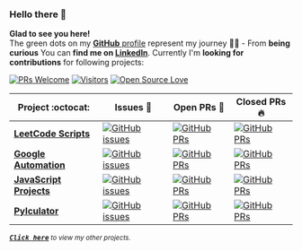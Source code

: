 ### Hello there 👋

**Glad to see you here!** <br> The green dots on my [**GitHub** profile](https://github.com/SebastianLezama?tab=repositories) represent my journey :running_man: - From **being curious** You can **find me on [LinkedIn](https://www.linkedin.com/in/vinitshahdeo/)**. Currently I'm **looking for contributions** for following projects:

[![PRs Welcome](https://img.shields.io/badge/PRs-welcome-brightgreen.svg?style=flat&logo=github)](https://github.com/SebastianLezama) [![Visitors](https://visitor-badge.glitch.me/badge?page_id=SebastianLezama.visitor-badge)](https://github.com/SebastianLezama) [![Open Source Love](https://badges.frapsoft.com/os/v2/open-source.svg?v=103)](https://github.com/SebastianLezama)

| Project :octocat:                                                          | Issues :bug:                                                                                                                                                                         | Open PRs :bell:                                                                                                                                                         | Closed PRs :fire:                                                                                                                                                                                                   |
| -------------------------------------------------------------------------- | ------------------------------------------------------------------------------------------------------------------------------------------------------------------------------------ | ----------------------------------------------------------------------------------------------------------------------------------------------------------------------- | ------------------------------------------------------------------------------------------------------------------------------------------------------------------------------------------------------------------- |
| [**LeetCode Scripts**](https://github.com/SebastianLezama/Scripts)         | [![GitHub issues](https://img.shields.io/github/issues/SebastianLezama/Scripts?color=green&logo=github&style=flat)](https://github.com/SebastianLezama/Scripts/issues)               | [![GitHub PRs](https://img.shields.io/github/issues-pr/SebastianLezama/Scripts?style=flat&logo=github)](https://github.com/SebastianLezama/Scripts/pulls)               | [![GitHub PRs](https://img.shields.io/github/issues-pr-closed/SebastianLezama/Scripts?style=flat&color=critical&logo=github)](https://github.com/SebastianLezama/Scripts/pulls?q=is%3Apr+is%3Aclosed)               |
| [**Google Automation**](https://github.com/SebastianLezama/GoogleCoursera) | [![GitHub issues](https://img.shields.io/github/issues/SebastianLezama/GoogleCoursera?color=green&logo=github&style=flat)](https://github.com/SebastianLezama/GoogleCoursera/issues) | [![GitHub PRs](https://img.shields.io/github/issues-pr/SebastianLezama/GoogleCoursera?style=flat&logo=github)](https://github.com/SebastianLezama/GoogleCoursera/pulls) | [![GitHub PRs](https://img.shields.io/github/issues-pr-closed/SebastianLezama/GoogleCoursera?style=flat&color=critical&logo=github)](https://github.com/SebastianLezama/GoogleCoursera/pulls?q=is%3Apr+is%3Aclosed) |
| [**JavaScript Projects**](https://github.com/SebastianLezama/ReactJS)      | [![GitHub issues](https://img.shields.io/github/issues/SebastianLezama/ReactJS?color=green&logo=github&style=flat)](https://github.com/SebastianLezama/ReactJS/issues)               | [![GitHub PRs](https://img.shields.io/github/issues-pr/SebastianLezama/ReactJS?style=flat&logo=github)](https://github.com/SebastianLezama/ReactJS/pulls)               | [![GitHub PRs](https://img.shields.io/github/issues-pr-closed/SebastianLezama/ReactJS?style=flat&color=critical&logo=github)](https://github.com/SebastianLezama/ReactJS/pulls?q=is%3Apr+is%3Aclosed)               |
| [**Pylculator**](https://github.com/SebastianLezama/Calc)                  | [![GitHub issues](https://img.shields.io/github/issues/SebastianLezama/Calc?color=green&logo=github&style=flat)](https://github.com/SebastianLezama/Calc/issues)                     | [![GitHub PRs](https://img.shields.io/github/issues-pr/SebastianLezama/Calc?style=flat&logo=github)](https://github.com/SebastianLezama/Calc/pulls)                     | [![GitHub PRs](https://img.shields.io/github/issues-pr-closed/SebastianLezama/Calc?style=flat&color=critical&logo=github)](https://github.com/SebastianLezama/Calc/pulls?q=is%3Apr+is%3Aclosed)                     |

<sup><kbd>**_[Click here](https://github.com/SebastianLezama)_**</kbd> _to view my other projects.</sup>_ <br>
